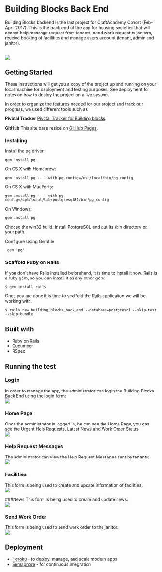 # Building Blocks Back End

Building Blocks backend is the last project for CraftAcademy Cohort (Feb-April 2017). This is the back end of the app for housing societies that will accept help message request from tenants, send work request to janitors, receive booking of facilities and manage users account (tenant, admin and janitor).

<br>
<img src = "https://github.com/jocontreras/building_blocks_back_end/blob/update_readme/app/assets/images/logo4.png" />
<br>

## Getting Started
These instructions will get you a copy of the project up and running on your local machine for deployment and testing purposes.  See deployment for notes on how to deploy the project on a live system.

In order to organize the features needed for our project and track our progress, we used different tools such as:

**Pivotal Tracker**
[Pivotal Tracker for Building blocks](https://www.pivotaltracker.com/n/projects/2007795).

**GitHub**
This site base reside on [GitHub Pages](https://github.com/CraftAcademy/building_blocks_back_end).

### Installing
Install the pg driver:
```
gem install pg
```
On OS X with Homebrew:
```
gem install pg -- --with-pg-config=/usr/local/bin/pg_config
```
On OS X with MacPorts:
```
gem install pg -- --with-pg-config=/opt/local/lib/postgresql84/bin/pg_config
```
On Windows:
```
gem install pg
```
Choose the win32 build.
Install PostgreSQL and put its /bin directory on your path.

Configure Using Gemfile
```
 gem 'pg'
 ```
### Scaffold Ruby on Rails
If you don't have Rails installed beforehand, it is time to install it now. Rails is a ruby gem, so you can install it as any other gem:
```
$ gem install rails
```
Once you are done it is time to scaffold the Rails application we will be working with.
```
$ rails new building_blocks_back_end --database=postgresql --skip-test --skip-bundle
```
## Built with
* Ruby on Rails
* Cucumber
* RSpec

## Running the test

### Log in
In order to manage the app, the administrator can login the  Building Blocks Back End using the login form:
<br>
<img src = "https://github.com/jocontreras/building_blocks_back_end/blob/update_readme/app/assets/images/admin_login.png" />
<br>

### Home Page
Once the administrator is logged in, he can see the Home Page, you can see the Urgent Help Requests, Latest News and Work Order Status
<br>
<img src = "https://github.com/jocontreras/building_blocks_back_end/blob/update_readme/app/assets/images/home.png" />
<br>

### Help Request Messages
The administrator can view the Help Request Messages sent by tenants:
<br>
<img src = "https://github.com/jocontreras/building_blocks_back_end/blob/update_readme/app/assets/images/help_request.png" />
<br>

### Facilities
This form is being used to create and update information of facilities.
<br>
<img src = "https://github.com/jocontreras/building_blocks_back_end/blob/update_readme/app/assets/images/facilities.png" />
<br>

###News
This form is being used to create and update news.
<br>
<img src = "https://github.com/jocontreras/building_blocks_back_end/blob/update_readme/app/assets/images/news.png" />
<br>

### Send Work Order
This form is being used to send work order to the janitor.
<br>
<img src = "https://github.com/jocontreras/building_blocks_back_end/blob/update_readme/app/assets/images/send_work_order.png" />
<br>


## Deployment
* [Heroku](https://building-blockz.herokuapp.com/) - to deploy, manage, and scale modern apps
* [Semaphore](https://semaphoreci.com/craftacademy/building_blocks_back_end) - for  continuous integration
